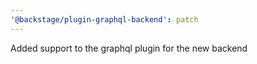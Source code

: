 ```yaml
---
'@backstage/plugin-graphql-backend': patch
---
```


Added support to the graphql plugin for the new backend
